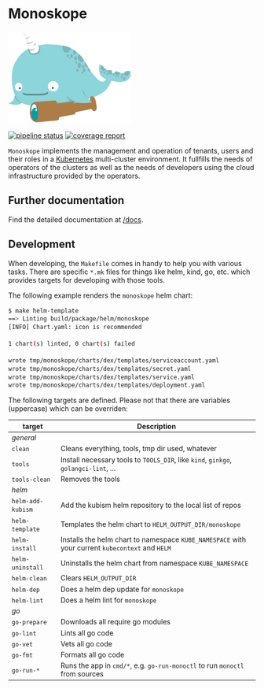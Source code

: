 # Monoskope

![Monoskope Logo](assets/logo/monoskope.png)

[![pipeline status](https://gitlab.figo.systems/platform/monoskope/monoskope/badges/main/pipeline.svg)](https://gitlab.figo.systems/platform/monoskope/monoskope/-/commits/main)
[![coverage report](https://gitlab.figo.systems/platform/monoskope/monoskope/badges/main/coverage.svg)](https://gitlab.figo.systems/platform/monoskope/monoskope/-/commits/main)

`Monoskope` implements the management and operation of tenants, users and their roles in a [Kubernetes](https://kubernetes.io/) multi-cluster environment. It fullfills the needs of operators of the clusters as well as the needs of developers using the cloud infrastructure provided by the operators.

## Further documentation

Find the detailed documentation at [/docs](docs/Overview.md).

## Development

When developing, the `Makefile` comes in handy to help you with various tasks.
There are specific `*.mk` files for things like helm, kind, go, etc. which provides targets for developing with those tools.

The following example renders the `monoskope` helm chart:

```sh
$ make helm-template
==> Linting build/package/helm/monoskope
[INFO] Chart.yaml: icon is recommended

1 chart(s) linted, 0 chart(s) failed

wrote tmp/monoskope/charts/dex/templates/serviceaccount.yaml
wrote tmp/monoskope/charts/dex/templates/secret.yaml
wrote tmp/monoskope/charts/dex/templates/service.yaml
wrote tmp/monoskope/charts/dex/templates/deployment.yaml
```

The following targets are defined. Please not that there are variables (uppercase) which can be overriden:

| target | Description |
| --------- | ----------- |
| *general* | |
| `clean` | Cleans everything, tools, tmp dir used, whatever |
| `tools` | Install necessary tools to `TOOLS_DIR`, like `kind`, `ginkgo`, `golangci-lint`, ... |
| `tools-clean` | Removes the tools |
| *helm* | |
| `helm-add-kubism` | Add the kubism helm repository to the local list of repos |
| `helm-template` | Templates the helm chart to `HELM_OUTPUT_DIR/monoskope` |
| `helm-install` | Installs the helm chart to namespace `KUBE_NAMESPACE` with your current `kubecontext` and `HELM` |
| `helm-uninstall` | Uninstalls the helm chart from namespace `KUBE_NAMESPACE` |
| `helm-clean` | Clears `HELM_OUTPUT_DIR` |
| `helm-dep` | Does a helm dep update for `monoskope` |
| `helm-lint` | Does a helm lint for `monoskope` |
| *go* | |
| `go-prepare` | Downloads all require go modules |
| `go-lint` | Lints all go code |
| `go-vet` | Vets all go code |
| `go-fmt` | Formats all go code |
| `go-run-*` | Runs the app in `cmd/*`, e.g. `go-run-monoctl` to run `monoctl` from sources |
